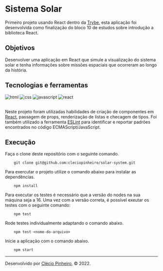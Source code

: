 # Sistema Solar

Primeiro projeto usando React dentro da [Trybe](https://www.betrybe.com/), esta aplicação foi desenvolvida como finalização do bloco 10 de estudos sobre introdução a biblioteca React.

## Objetivos

Desenvolver uma aplicação em React que simule a visualização do sistema solar e tenha informações sobre missões espaciais que ocorreram ao longo da história.

## Tecnologias e ferramentas

<div>
    <img src="https://img.shields.io/badge/HTML5-E34F26?style=for-the-badge&logo=html5&logoColor=white" alt="html" />
    <img src="https://img.shields.io/badge/CSS3-1572B6?style=for-the-badge&logo=css3&logoColor=white" alt="css" />
    <img src="https://img.shields.io/badge/JavaScript-F7DF1E?style=for-the-badge&logo=javascript&logoColor=black" alt="javascript" />
    <img src="https://img.shields.io/badge/React-20232A?style=for-the-badge&logo=react&logoColor=61DAFB" alt="react" />
</div>

<br>

Neste projeto foram utilizadas habilidades de criação de componentes em [React](https://pt-br.reactjs.org/), passagem de props, renderização de listas e checagem de tipos. Foi também utilizado a ferramenta [ESLint](https://github.com/eslint/eslint) para identificar e reportar padrões encontrados no código ECMAScript/JavaScript.

## Execução

Faça o clone deste repositório com o seguinte comando.

        git clone git@github.com:cleciopinheiro/solar-system.git

Para exercutar o projeto utilize o comando abaixo para instalar as dependências.

        npm install

Para executar os testes é necessário que a versão do nodes na sua máquina seja a 16. Uma vez com a versão correta, é possível exeutar os testes com o seguinte comando:

        npm test
        
 Rode testes individualmente adaptando o comando abaixo.
 
        npm test <nome-do-arquivo>

Inicie a aplicação com o comando abaixo.

        npm start
--- 

Desenvolvido por [Clécio Pinheiro](https://www.linkedin.com/in/cleciopinheirodev/), © 2022.
